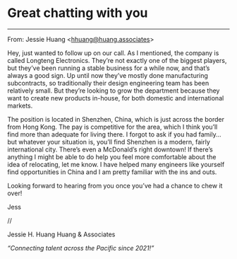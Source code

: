 # Great chatting with you
---

From: Jessie Huang \<hhuang@huang.associates\>

Hey, just wanted to follow up on our call. As I mentioned, the company is called Longteng Electronics. They’re not exactly one of the biggest players, but they’ve been running a stable business for a while now, and that’s always a good sign. Up until now they’ve mostly done manufacturing subcontracts, so traditionally their design engineering team has been relatively small. But they’re looking to grow the department because they want to create new products in-house, for both domestic and international markets.

The position is located in Shenzhen, China, which is just across the border from Hong Kong. The pay is competitive for the area, which I think you’ll find more than adequate for living there. I forgot to ask if you had family... but whatever your situation is, you’ll find Shenzhen is a modern, fairly international city. There’s even a McDonald’s right downtown! If there’s anything I might be able to do help you feel more comfortable about the idea of relocating, let me know. I have helped many engineers like yourself find opportunities in China and I am pretty familiar with the ins and outs. 

Looking forward to hearing from you once you’ve had a chance to chew it over!

Jess

//

Jessie H. Huang
Huang & Associates

_“Connecting talent across the Pacific since 2021!”_